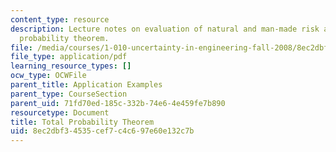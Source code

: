 ```yaml
---
content_type: resource
description: Lecture notes on evaluation of natural and man-made risk and the total
  probability theorem.
file: /media/courses/1-010-uncertainty-in-engineering-fall-2008/8ec2dbf34535cef7c4c697e60e132c7b_app_02.pdf
file_type: application/pdf
learning_resource_types: []
ocw_type: OCWFile
parent_title: Application Examples
parent_type: CourseSection
parent_uid: 71fd70ed-185c-332b-74e6-4e459fe7b890
resourcetype: Document
title: Total Probability Theorem
uid: 8ec2dbf3-4535-cef7-c4c6-97e60e132c7b
---
```

